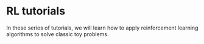 # RL tutorials

In these series of tutorials, we will learn how to apply reinforcement learning algorithms to solve classic toy problems.
